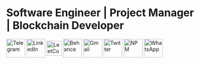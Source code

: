

<h1>Software Engineer | Project Manager | Blockchain Developer</h1>


<!-- ## Portfolio:

<p> <a href="https://yohannees.github.io/My-Portfolio/" target="_blank"><img alt="" src="https://img.shields.io/badge/Portfolio-000?logo=vercel&logoColor=yellow&style=for-the-badge" style="vertical-align:center" /></a> 
<p> <a href="https://dribbble.com/yohhannees/" target="_blank"><img alt="" src="https://img.shields.io/badge/Portfolio-000?logo=vercel&logoColor=green&style=for-the-badge" style="vertical-align:center" /></a> </p>
 -->


[<img align="center" alt="Telegram" width="50px" src="https://raw.githubusercontent.com/gauravghongde/social-icons/master/SVG/Color/Telegram.svg" />](https://t.me/yohhannees/)
[<img align="center" alt="LinkedIn" width="50px" src="https://raw.githubusercontent.com/gauravghongde/social-icons/master/SVG/Color/LinkedIN.svg" />](https://www.linkedin.com/in/yohannes-getachew-667a1b241/)
[<img align="center" alt="LeetCode" width="40px" src="https://raw.githubusercontent.com/rahuldkjain/github-profile-readme-generator/master/src/images/icons/Social/leet-code.svg" />](https://leetcode.com/yohhannees/)
[<img align="center" alt="Behance" width="50px" src="https://raw.githubusercontent.com/gauravghongde/social-icons/master/SVG/Color/Behance.svg" />](https://www.behance.net/yohannesgetachew)
<a href="mailto:yohannesgetachewerieso@gmail.com"><img align="center" alt="Gmail" width="50px" src="https://raw.githubusercontent.com/gauravghongde/social-icons/master/SVG/Color/Gmail.svg" /></a>
[<img align="center" alt="Twitter" width="50px" src="https://raw.githubusercontent.com/gauravghongde/social-icons/master/SVG/Color/Twitter.svg" />](https://twitter.com/yohhannees)
[<img align="center" alt="NPM" width="50px" src="https://cdn.jsdelivr.net/npm/simple-icons@v9/icons/npm.svg" />](https://www.npmjs.com/~yohhannees)
[<img align="center" alt="WhatsApp" width="50px" src="https://raw.githubusercontent.com/gauravghongde/social-icons/master/SVG/Color/WhatsApp.svg" />](https://wa.me/+251938321124)
<!--


<br>
<br />
<br>


<h1> 📦Packages </h1>
<h2> Chapa Payment SDK for NestJS </h2>

[![npm version](https://badge.fury.io/js/chapa-payment-sdk-nest.svg)](https://www.npmjs.com/package/chapa-payment-sdk-nest)
```bash
npm i chapa-payment-sdk-nest

```

<!--
<h1>About Me</h1>
<h3>🎓 Software Engineering Student at AASTU</h3>
<h3>💻 Developer at Muyalogy</h3>
<h3>🌐 GDSC React Mentor</h3>

## 💻 Tech Stack:
<p>
  <a href="https://skillicons.dev">
    <img src="https://skillicons.dev/icons?i=cpp,py,java,js,ts,php,html,css,bootstrap,sass,tailwind,react,next,redux,angular,mongodb,mysql,postgres,nodejs,express,nestjs,laravel,prisma,firebase,supabase,postman,docker,wordpress,vercel,git,azure,gitlab,figma,xd&perline=17" />
  </a>
</p>

## 📊 GitHub Stats:
<p align="center">
  <img src="https://github-readme-stats.vercel.app/api?username=yohhannees&theme=highcontrast&hide_border=false&include_all_commits=false&count_private=true" />
</p>

<p align="center">
  <img src="https://github-readme-streak-stats.herokuapp.com/?user=yohhannees&theme=highcontrast&hide_border=false" />
</p>

<p align="center">
  <img src="https://github-readme-stats.vercel.app/api/top-langs/?username=yohhannees&theme=highcontrast&langs_count=20&hide_border=false&count_private=true&hide=html,css,scss" />
</p>





